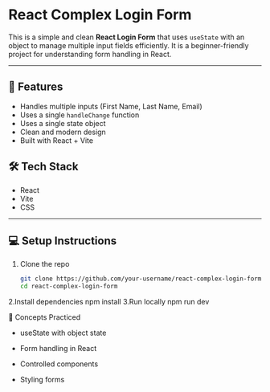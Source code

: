 # React Complex Login Form

This is a simple and clean **React Login Form** that uses `useState` with an object to manage multiple input fields efficiently. It is a beginner-friendly project for understanding form handling in React.

---

## 📌 Features

- Handles multiple inputs (First Name, Last Name, Email)
- Uses a single `handleChange` function
- Uses a single state object
- Clean and modern design
- Built with React + Vite

## 🛠️ Tech Stack

- React
- Vite
- CSS

---

## 💻 Setup Instructions

1. Clone the repo
   ```bash
   git clone https://github.com/your-username/react-complex-login-form.git
   cd react-complex-login-form
2.Install dependencies
npm install
3.Run locally
npm run dev

🧠 Concepts Practiced
* useState with object state

* Form handling in React

* Controlled components

* Styling forms
